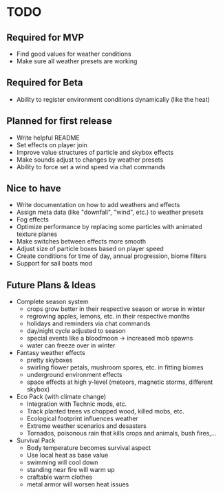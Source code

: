 # TODO

## Required for MVP
- Find good values for weather conditions
- Make sure all weather presets are working

## Required for Beta
- Ability to register environment conditions dynamically (like the heat)

## Planned for first release
- Write helpful README
- Set effects on player join
- Improve value structures of particle and skybox effects
- Make sounds adjust to changes by weather presets
- Ability to force set a wind speed via chat commands

## Nice to have
- Write documentation on how to add weathers and effects
- Assign meta data (like "downfall", "wind", etc.) to weather presets
- Fog effects
- Optimize performance by replacing some particles with animated texture planes
- Make switches between effects more smooth
- Adjust size of particle boxes based on player speed
- Create conditions for time of day, annual progression, biome filters
- Support for sail boats mod

## Future Plans & Ideas
- Complete season system
	- crops grow better in their respective season or worse in winter
	- regrowing apples, lemons, etc. in their respective months
	- holidays and reminders via chat commands
	- day/night cycle adjusted to season
	- special events like a bloodmoon -> increased mob spawns
	- water can freeze over in winter
- Fantasy weather effects
	- pretty skyboxes
	- swirling flower petals, mushroom spores, etc. in fitting biomes
	- underground environment effects
	- space effects at high y-level (meteors, magnetic storms, different skybox)
- Eco Pack (with climate change)
	- Integration with Technic mods, etc.
	- Track planted trees vs chopped wood, killed mobs, etc.
	- Ecological footprint influences weather
	- Extreme weather scenarios and desasters
	- Tornados, poisonous rain that kills crops and animals, bush fires,...
- Survival Pack
	- Body temperature becomes survival aspect
	- Use local heat as base value
	- swimming will cool down
	- standing near fire will warm up
	- craftable warm clothes
	- metal armor will worsen heat issues